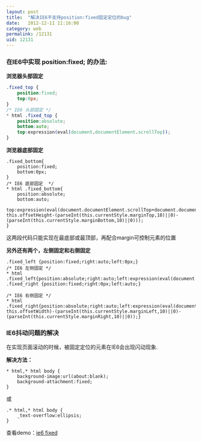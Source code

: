```yaml
---
layout: post
title:  "解决IE6不支持position:fixed固定定位的bug"
date:   2012-12-11 11:16:00
category: web
permalink: /12131
uid: 12131
---
```


### 在IE6中实现 position:fixed; 的办法: ###

**浏览器头部固定**

```css
.fixed_top {
	position:fixed;
	top:0px;
}
/* IE6 头部固定 */
* html .fixed_top {
	position:absolute;
	bottom:auto;
	top:expression(eval(document.documentElement.scrollTop));
}
```

<!-- read more -->

**浏览器底部固定**
<pre class="code"><code class="css">.fixed_bottom{
	position:fixed;
	bottom:0px;
}
/* IE6 底部固定  */
* html .fixed_bottom{
	position:absolute;
	bottom:auto;
	top:expression(eval(document.documentElement.scrollTop+document.documentElement.clientHeight-this.offsetHeight-(parseInt(this.currentStyle.marginTop,10)||0)-(parseInt(this.currentStyle.marginBottom,10)||0)));
}
</code></pre>
这两段代码只能实现在最底部或最顶部，再配合margin可控制元素的位置

**另外还有两个，左侧固定和右侧固定**
<pre class="code"><code class="css">.fixed_left {position:fixed;right:auto;left:0px;}
/* IE6 左侧固定 */
* html .fixed_left{position:absolute;right:auto;left:expression(eval(document.documentElement.scrollLeft));}
.fixed_right {position:fixed;right:0px;left:auto;}
<br>/* IE6 右侧固定 */ 
* html .fixed_right{position:absolute;right:auto;left:expression(eval(document.documentElement.scrollLeft+document.documentElement.clientWidth-this.offsetWidth)-(parseInt(this.currentStyle.marginLeft,10)||0)-(parseInt(this.currentStyle.marginRight,10)||0));}
</code></pre>

### IE6抖动问题的解决 ###

在实现页面滚动的时候，被固定定位的元素在IE6会出现闪动现象.

**解决方法：**
<pre class="code"><code class="css">* html,* html body {
	background-image:url(about:blank);
	background-attachment:fixed;
}</code></pre>

或

<pre class="code">
<code class="css">.* html,* html body { 
	_text-overflow:ellipsis; 
}</code>
</pre>

查看demo：<a href="/demo/ie6_fixed_demo.html" target="_blank">ie6 fixed</a>